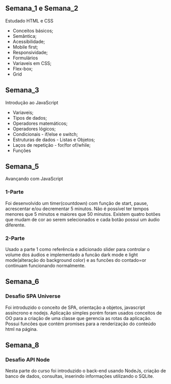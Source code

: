 ## Semana_1 e Semana_2

Estudado HTML e CSS

- Conceitos básicos;
- Semântica;
- Acessibilidade;
- Mobile first;
- Responsividade;
- Formulários
- Variaveis em CSS;
- Flex-box;
- Grid

## Semana_3

Introdução ao JavaScript

- Variaveis;
- Tipos de dados;
- Operadores matemáticos;
- Operadores lógicos;
- Condicionais - if/else e switch;
- Estruturas de dados - Listas e Objetos;
- Laços de repetição - for/for of/while;
- Funções

## Semana_5

Avançando com JavaScript

### 1-Parte
Foi desenvolvido um timer(countdown) com função de start, pause, acrescentar e/ou decrementar 5 minutos. Não é possível ter tempos menores que 5 minutos e maiores que 50 minutos. Existem quatro botões que mudam de cor ao serem selecionados e cada botão possui um áudio diferente.

### 2-Parte
Usado a parte 1 como referência e adicionado slider para controlar o volume dos áudios e implementado a funcão dark mode e light mode(alteração do background color) e as funcões do contado=or continuam funcionando normalmente.

## Semana_6

### Desafio SPA Universe
Foi introduzido o conceito de SPA, orientação a objetos, javascript assíncrono e nodejs.
Aplicação simples porém foram usados conceitos de OO para a criação de uma classe que gerencia as rotas da aplicação. Possui funcões que contém promises para a renderização do conteúdo html na página.

## Semana_8

### Desafio API Node
Nesta parte do curso foi introduzido o back-end usando NodeJs, criação de banco de dados, consultas, inserindo informações utilizando o SQLite.



